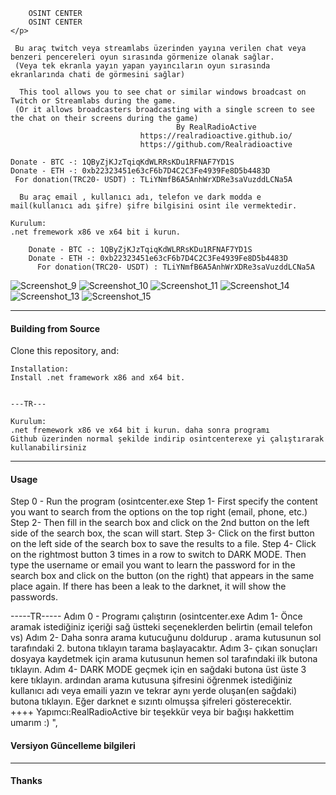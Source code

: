 
<p align="center">
    


		OSINT CENTER
  		OSINT CENTER
    </p>

  	 Bu araç twitch veya streamlabs üzerinden yayına verilen chat veya benzeri pencereleri oyun sırasında görmenize olanak sağlar.
  	 (Veya tek ekranla yayın yapan yayıncıların oyun sırasında ekranlarında chati de görmesini sağlar) 
   
 	  This tool allows you to see chat or similar windows broadcast on Twitch or Streamlabs during the game.
  	 (Or it allows broadcasters broadcasting with a single screen to see the chat on their screens during the game)
                                         By RealRadioActive           
                                 https://realradioactive.github.io/ 
                                 https://github.com/Realradioactive
	
	Donate - BTC -: 1QByZjKJzTqiqKdWLRRsKDu1RFNAF7YD1S 
	Donate - ETH -: 0xb22323451e63cF6b7D4C2C3Fe4939Fe8D5b4483D 	
 	 For donation(TRC20- USDT) : TLiYNmfB6A5AnhWrXDRe3saVuzddLCNa5A		
	   
	  Bu araç email , kullanıcı adı, telefon ve dark modda e mail(kullanıcı adı şifre) şifre bilgisini osint ile vermektedir.

	Kurulum:
	.net fremework x86 ve x64 bit i kurun.
		
		Donate - BTC -: 1QByZjKJzTqiqKdWLRRsKDu1RFNAF7YD1S 
		Donate - ETH -: 0xb22323451e63cF6b7D4C2C3Fe4939Fe8D5b4483D 	
    	  For donation(TRC20- USDT) : TLiYNmfB6A5AnhWrXDRe3saVuzddLCNa5A		
</p>




![Screenshot_9](https://github.com/user-attachments/assets/a39647c9-7c8f-44f7-8351-d0aaec6789c0)
![Screenshot_10](https://github.com/user-attachments/assets/08934c31-5684-4589-a3e9-367f85ee3234)
![Screenshot_11](https://github.com/user-attachments/assets/04d2961b-e2bf-4747-93df-ea866febf888)
![Screenshot_14](https://github.com/user-attachments/assets/f38bab7c-3e23-40cf-a25a-b2a5e531df2a)
![Screenshot_13](https://github.com/user-attachments/assets/e7b9614e-e5bc-4778-ac0f-cbd8a740d7f9)
![Screenshot_15](https://github.com/user-attachments/assets/49c0cba9-124b-4503-9940-be39ad497b75)

---

#### Building from Source

Clone this repository, and:
```
Installation:
Install .net framework x86 and x64 bit.


---TR---

Kurulum:
.net fremework x86 ve x64 bit i kurun. daha sonra programı
Github üzerinden normal şekilde indirip osintcenterexe yi çalıştırarak kullanabilirsiniz
```

---

#### Usage
Step 0 - Run the program (osintcenter.exe
Step 1- First specify the content you want to search from the options on the top right (email, phone, etc.)
Step 2- Then fill in the search box and click on the 2nd button on the left side of the search box, the scan will start.
Step 3- Click on the first button on the left side of the search box to save the results to a file.
Step 4- Click on the rightmost button 3 times in a row to switch to DARK MODE. Then type the username or email you want to learn the password for in the search box and click on the button (on the right) that appears in the same place again. If there has been a leak to the darknet, it will show the passwords.



-----TR-----
Adım 0 - Programı çalıştırın (osintcenter.exe
Adım 1- Önce aramak istediğiniz içeriği sağ üstteki seçeneklerden belirtin (email telefon vs) 
Adım 2- Daha sonra arama kutucuğunu doldurup . arama kutusunun sol tarafındaki 2. butona tıklayın tarama başlayacaktır.
Adım 3- çıkan sonuçları dosyaya kaydetmek için arama kutusunun hemen sol tarafındaki ilk butona tıklayın. 
Adım 4- DARK MODE geçmek için en sağdaki butona üst üste 3 kere tıklayın. ardından arama kutusuna şifresini öğrenmek istediğiniz kullanıcı adı veya emaili yazın ve tekrar aynı yerde oluşan(en sağdaki) butona tıklayın. Eğer darknet e sızıntı olmuşsa şifreleri gösterecektir.  
++++ Yapımcı:RealRadioActive bir teşekkür veya bir bağışı hakkettim umarım :) ",
                      
#### Versiyon Güncelleme bilgileri



---

#### Thanks




